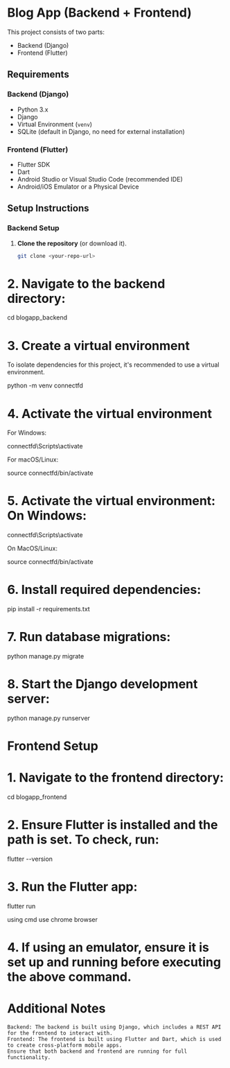 # Blog App (Backend + Frontend)

This project consists of two parts:
- Backend (Django)
- Frontend (Flutter)

## Requirements

### Backend (Django)
- Python 3.x
- Django
- Virtual Environment (`venv`)
- SQLite (default in Django, no need for external installation)

### Frontend (Flutter)
- Flutter SDK
- Dart
- Android Studio or Visual Studio Code (recommended IDE)
- Android/iOS Emulator or a Physical Device

## Setup Instructions

### Backend Setup

1. **Clone the repository** (or download it).
   ```bash
   git clone <your-repo-url>

# 2. Navigate to the backend directory:

cd blogapp_backend


# 3. Create a virtual environment
To isolate dependencies for this project, it's recommended to use a virtual environment.

python -m venv connectfd

# 4. Activate the virtual environment
For Windows:

connectfd\Scripts\activate

For macOS/Linux:

source connectfd/bin/activate

# 5. Activate the virtual environment: On Windows:

connectfd\Scripts\activate

On MacOS/Linux:

source connectfd/bin/activate


# 6. Install required dependencies:

pip install -r requirements.txt


# 7. Run database migrations:

python manage.py migrate

# 8. Start the Django development server:

python manage.py runserver


#  Frontend Setup
#  1. Navigate to the frontend directory:

cd blogapp_frontend

# 2. Ensure Flutter is installed and the path is set. To check, run:

flutter --version


# 3. Run the Flutter app:

flutter run

using cmd use chrome browser

# 4. If using an emulator, ensure it is set up and running before executing the above command.


   # Additional Notes
    Backend: The backend is built using Django, which includes a REST API for the frontend to interact with.
    Frontend: The frontend is built using Flutter and Dart, which is used to create cross-platform mobile apps.
    Ensure that both backend and frontend are running for full functionality.